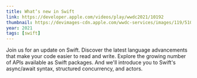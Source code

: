 ```yaml
---
title: What‘s new in Swift
link: https://developer.apple.com/videos/play/wwdc2021/10192
thumbnail: https://devimages-cdn.apple.com/wwdc-services/images/119/5103/5103_wide_250x141_2x.jpg
year: 2021
tags: [swift]
---
```


Join us for an update on Swift. Discover the latest language advancements that make your code easier to read and write. Explore the growing number of APIs available as Swift packages. And we'll introduce you to Swift's async/await syntax, structured concurrency, and actors.

